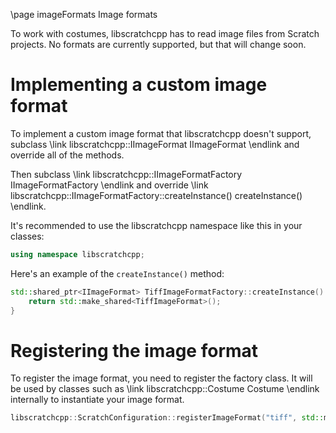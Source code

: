 \page imageFormats Image formats

To work with costumes, libscratchcpp has to read image files from Scratch projects.
No formats are currently supported, but that will change soon.

# Implementing a custom image format
To implement a custom image format that libscratchcpp doesn't support,
subclass \link libscratchcpp::IImageFormat IImageFormat \endlink
and override all of the methods.

Then subclass \link libscratchcpp::IImageFormatFactory IImageFormatFactory \endlink
and override \link libscratchcpp::IImageFormatFactory::createInstance() createInstance() \endlink.

It's recommended to use the libscratchcpp namespace like this in your classes:
```cpp
using namespace libscratchcpp;
```

Here's an example of the `createInstance()` method:
```cpp
std::shared_ptr<IImageFormat> TiffImageFormatFactory::createInstance() {
    return std::make_shared<TiffImageFormat>();
}
```

# Registering the image format
To register the image format, you need to register the factory class.
It will be used by classes such as \link libscratchcpp::Costume Costume \endlink
internally to instantiate your image format.

```cpp
libscratchcpp::ScratchConfiguration::registerImageFormat("tiff", std::make_shared<TiffImageFormatFactory>());
```
